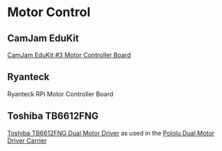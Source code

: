 # Motor Control

## CamJam EduKit

[CamJam EduKit #3 Motor Controller Board](http://camjam.me/?page_id=1035)

## Ryanteck

Ryanteck RPi Motor Controller Board

## Toshiba TB6612FNG

[Toshiba TB6612FNG Dual Motor Driver](http://toshiba.semicon-storage.com/info/lookup.jsp?pid=TB6612FNG&lang=en) as used in the [Pololu Dual Motor Driver Carrier](https://www.pololu.com/product/713)
